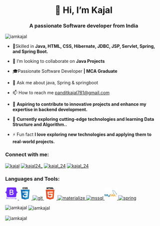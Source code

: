 <h1 align="center">👋 Hi, I’m Kajal</h1>
<h3 align="center">A passionate Software developer from India</h3>

<p align="left"> <img src="https://komarev.com/ghpvc/?username=iamkajal&label=Profile%20views&color=0e75b6&style=flat" alt="iamkajal" /> </p>

- 🌟Skilled in **Java, HTML, CSS, Hibernate, JDBC, JSP, Servlet, Spring, and Spring Boot.**

- 👯 I’m looking to collaborate on **Java Projects**

- 🎓Passionate Software Developer **| MCA Graduate**

- 💬 Ask me about java, Spring & springboot

- 📫 How to reach me panditkajal781@gmail.com

- 🎯 **Aspiring to contribute to innovative projects and enhance my expertise in backend development.**

- 🌱 **Currently exploring cutting-edge technologies and learning Data Structure and Algorithm..**

- ⚡ Fun fact **I love exploring new technologies and applying them to real-world projects.**

<h3 align="left">Connect with me:</h3>
<p align="left">
<a href="https://linkedin.com/in/kajal" target="blank"><img align="center" src="https://raw.githubusercontent.com/rahuldkjain/github-profile-readme-generator/master/src/images/icons/Social/linked-in-alt.svg" alt="kajal" height="30" width="40" /></a>
<a href="https://instagram.com/kajal24_" target="blank"><img align="center" src="https://raw.githubusercontent.com/rahuldkjain/github-profile-readme-generator/master/src/images/icons/Social/instagram.svg" alt="kajal24_" height="30" width="40" /></a>
<a href="https://www.leetcode.com/kajal_24" target="blank"><img align="center" src="https://raw.githubusercontent.com/rahuldkjain/github-profile-readme-generator/master/src/images/icons/Social/leet-code.svg" alt="kajal_24" height="30" width="40" /></a>
<a href="https://www.hackerearth.com/kajal_24" target="blank"><img align="center" src="https://raw.githubusercontent.com/rahuldkjain/github-profile-readme-generator/master/src/images/icons/Social/hackerearth.svg" alt="kajal_24" height="30" width="40" /></a>
</p>

<h3 align="left">Languages and Tools:</h3>
<p align="left"> <a href="https://getbootstrap.com" target="_blank" rel="noreferrer"> <img src="https://raw.githubusercontent.com/devicons/devicon/master/icons/bootstrap/bootstrap-plain-wordmark.svg" alt="bootstrap" width="40" height="40"/> </a> <a href="https://www.w3schools.com/css/" target="_blank" rel="noreferrer"> <img src="https://raw.githubusercontent.com/devicons/devicon/master/icons/css3/css3-original-wordmark.svg" alt="css3" width="40" height="40"/> </a> <a href="https://git-scm.com/" target="_blank" rel="noreferrer"> <img src="https://www.vectorlogo.zone/logos/git-scm/git-scm-icon.svg" alt="git" width="40" height="40"/> </a> <a href="https://www.w3.org/html/" target="_blank" rel="noreferrer"> <img src="https://raw.githubusercontent.com/devicons/devicon/master/icons/html5/html5-original-wordmark.svg" alt="html5" width="40" height="40"/> </a> <a href="https://materializecss.com/" target="_blank" rel="noreferrer"> <img src="https://raw.githubusercontent.com/prplx/svg-logos/5585531d45d294869c4eaab4d7cf2e9c167710a9/svg/materialize.svg" alt="materialize" width="40" height="40"/> </a> <a href="https://www.microsoft.com/en-us/sql-server" target="_blank" rel="noreferrer"> <img src="https://www.svgrepo.com/show/303229/microsoft-sql-server-logo.svg" alt="mssql" width="40" height="40"/> </a> <a href="https://www.mysql.com/" target="_blank" rel="noreferrer"> <img src="https://raw.githubusercontent.com/devicons/devicon/master/icons/mysql/mysql-original-wordmark.svg" alt="mysql" width="40" height="40"/> </a> <a href="https://spring.io/" target="_blank" rel="noreferrer"> <img src="https://www.vectorlogo.zone/logos/springio/springio-icon.svg" alt="spring" width="40" height="40"/> </a> </p>

<p><img align="left" src="https://github-readme-stats.vercel.app/api/top-langs?username=iamkajal&show_icons=true&locale=en&layout=compact" alt="iamkajal" /></p>

<p>&nbsp;<img align="center" src="https://github-readme-stats.vercel.app/api?username=iamkajal&show_icons=true&locale=en" alt="iamkajal" /></p>

<p><img align="center" src="https://github-readme-streak-stats.herokuapp.com/?user=iamkajal&" alt="iamkajal" /></p>
